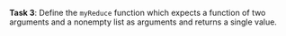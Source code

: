 **Task 3**: Define the `myReduce` function which expects a function of two arguments and a nonempty list as arguments and returns a single value.
